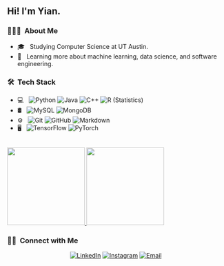 <h2> Hi! I'm Yian.</h2>

<h3> 👨🏻‍💻 &nbsp;About Me </h3>

- 🎓 &nbsp; Studying Computer Science at UT Austin.
- 🌱 &nbsp; Learning more about machine learning, data science, and software engineering.

<h3> 🛠 &nbsp;Tech Stack</h3>

- 💻 &nbsp;
  ![Python](https://img.shields.io/badge/-Python-333333?style=flat&logo=python)
  ![Java](https://img.shields.io/badge/-Java-333333?style=flat&logo=Java&logoColor=007396)
  ![C++](https://img.shields.io/badge/-C++-333333?style=flat&logo=C%2B%2B&logoColor=00599C)
  ![R (Statistics)](https://img.shields.io/badge/-R-333333?style=flat&logo=R&logoColor=276DC3)
- 🛢 &nbsp;
  ![MySQL](https://img.shields.io/badge/-MySQL-333333?style=flat&logo=mysql)
  ![MongoDB](https://img.shields.io/badge/-MongoDB-333333?style=flat&logo=mongodb)
- ⚙️ &nbsp;
  ![Git](https://img.shields.io/badge/-Git-333333?style=flat&logo=git)
  ![GitHub](https://img.shields.io/badge/-GitHub-333333?style=flat&logo=github)
  ![Markdown](https://img.shields.io/badge/-Markdown-333333?style=flat&logo=markdown)
- 🖥 &nbsp;
  ![TensorFlow](https://img.shields.io/badge/-TensorFlow-333333?style=flat&logo=tensorflow)
  ![PyTorch](https://img.shields.io/badge/-PyTorch-333333?style=flat&logo=adobe-pytorch)

<br/>

<a href="https://github.com/1yian">
  <img height="180em" src="https://github-readme-stats.vercel.app/api?username=1yian&theme=buefy&show_icons=true" />
  <img height="180em" src="https://github-readme-stats.vercel.app/api/top-langs/?username=1yian&theme=buefy&layout=compact" />
</a>

<br/>

<h3> 🤝🏻 &nbsp;Connect with Me </h3>

<p align="center">
<a href="https://www.linkedin.com/in/1yian/"><img alt="LinkedIn" src="https://img.shields.io/badge/LinkedIn-Yian%20Wong-blue?style=flat-square&logo=linkedin"></a>
<a href="https://www.instagram.com/1yian/"><img alt="Instagram" src="https://img.shields.io/badge/Instagram-1yian-blue?style=flat-square&logo=instagram"></a>
<a href="mailto:yian@utexas.edu"><img alt="Email" src="https://img.shields.io/badge/Email-yian@utexas.edu-blue?style=flat-square&logo=gmail"></a>
</p>
